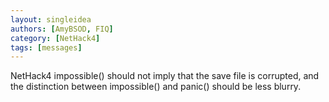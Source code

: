 ```yaml
---
layout: singleidea
authors: [AmyBSOD, FIQ]
category: [NetHack4]
tags: [messages]
---
```

NetHack4 impossible() should not imply that the save file is corrupted, and the distinction between impossible() and panic() should be less blurry.
